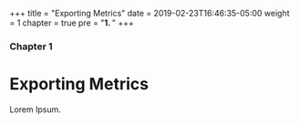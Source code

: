 +++
title = "Exporting Metrics"
date = 2019-02-23T16:46:35-05:00
weight = 1
chapter = true
pre = "<b>1. </b>"
+++

### Chapter 1

# Exporting Metrics

Lorem Ipsum.